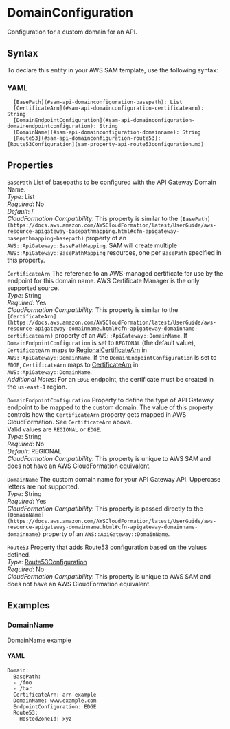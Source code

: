 # DomainConfiguration<a name="sam-property-api-domainconfiguration"></a>

Configuration for a custom domain for an API\.

## Syntax<a name="sam-property-api-domainconfiguration-syntax"></a>

To declare this entity in your AWS SAM template, use the following syntax:

### YAML<a name="sam-property-api-domainconfiguration-syntax.yaml"></a>

```
  [BasePath](#sam-api-domainconfiguration-basepath): List
  [CertificateArn](#sam-api-domainconfiguration-certificatearn): String
  [DomainEndpointConfiguration](#sam-api-domainconfiguration-domainendpointconfiguration): String
  [DomainName](#sam-api-domainconfiguration-domainname): String
  [Route53](#sam-api-domainconfiguration-route53): [Route53Configuration](sam-property-api-route53configuration.md)
```

## Properties<a name="sam-property-api-domainconfiguration-properties"></a>

 `BasePath`   <a name="sam-api-domainconfiguration-basepath"></a>
List of basepaths to be configured with the API Gateway Domain Name\.  
*Type*: List  
*Required*: No  
*Default*: /  
*CloudFormation Compatibility*: This property is similar to the `[BasePath](https://docs.aws.amazon.com/AWSCloudFormation/latest/UserGuide/aws-resource-apigateway-basepathmapping.html#cfn-apigateway-basepathmapping-basepath)` property of an `AWS::ApiGateway::BasePathMapping`\. SAM will create multiple `AWS::ApiGateway::BasePathMapping` resources, one per `BasePath` specified in this property\.

 `CertificateArn`   <a name="sam-api-domainconfiguration-certificatearn"></a>
The reference to an AWS\-managed certificate for use by the endpoint for this domain name\. AWS Certificate Manager is the only supported source\.  
*Type*: String  
*Required*: Yes  
*CloudFormation Compatibility*: This property is similar to the `[CertificateArn](https://docs.aws.amazon.com/AWSCloudFormation/latest/UserGuide/aws-resource-apigateway-domainname.html#cfn-apigateway-domainname-certificatearn)` property of an `AWS::ApiGateway::DomainName`\. If `DomainEndpointConfiguration` is set to `REGIONAL` \(the default value\), `CertificateArn` maps to [RegionalCertificateArn](https://docs.aws.amazon.com/AWSCloudFormation/latest/UserGuide/aws-resource-apigateway-domainname.html#cfn-apigateway-domainname-regionalcertificatearn) in `AWS::ApiGateway::DomainName`\. If the `DomainEndpointConfiguration` is set to `EDGE`, `CertificateArn` maps to [CertificateArn](https://docs.aws.amazon.com/AWSCloudFormation/latest/UserGuide/aws-resource-apigateway-domainname.html#cfn-apigateway-domainname-certificatearn) in `AWS::ApiGateway::DomainName`\.  
*Additional Notes*: For an `EDGE` endpoint, the certificate must be created in the `us-east-1` region\.

 `DomainEndpointConfiguration`   <a name="sam-api-domainconfiguration-domainendpointconfiguration"></a>
Property to define the type of API Gateway endpoint to be mapped to the custom domain\. The value of this property controls how the `CertificateArn` property gets mapped in AWS CloudFormation\. See `CertificateArn` above\.  
Valid values are `REGIONAL` or `EDGE`\.  
*Type*: String  
*Required*: No  
*Default*: REGIONAL  
*CloudFormation Compatibility*: This property is unique to AWS SAM and does not have an AWS CloudFormation equivalent\.

 `DomainName`   <a name="sam-api-domainconfiguration-domainname"></a>
The custom domain name for your API Gateway API\. Uppercase letters are not supported\.  
*Type*: String  
*Required*: Yes  
*CloudFormation Compatibility*: This property is passed directly to the `[DomainName](https://docs.aws.amazon.com/AWSCloudFormation/latest/UserGuide/aws-resource-apigateway-domainname.html#cfn-apigateway-domainname-domainname)` property of an `AWS::ApiGateway::DomainName`\.

 `Route53`   <a name="sam-api-domainconfiguration-route53"></a>
Property that adds Route53 configuration based on the values defined\.  
*Type*: [Route53Configuration](sam-property-api-route53configuration.md)  
*Required*: No  
*CloudFormation Compatibility*: This property is unique to AWS SAM and does not have an AWS CloudFormation equivalent\.

## Examples<a name="sam-property-api-domainconfiguration--examples"></a>

### DomainName<a name="sam-property-api-domainconfiguration--examples--domainname"></a>

DomainName example

#### YAML<a name="sam-property-api-domainconfiguration--examples--domainname--yaml"></a>

```
Domain:
  BasePath:
  - /foo
  - /bar
  CertificateArn: arn-example
  DomainName: www.example.com
  EndpointConfiguration: EDGE
  Route53:
    HostedZoneId: xyz
```
